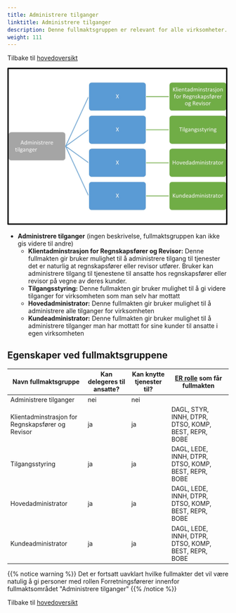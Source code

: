 ```yaml
---
title: Administrere tilganger
linktitle: Administrere tilganger
description: Denne fullmaktsgruppen er relevant for alle virksomheter. Det skal ikke knyttes tjenester til disse gruppene da de er rene administrasjonsgrupper.
weight: 111
---
```

Tilbake til [hovedoversikt](/authorization/modules/accessgroups/type-accessgroups/versjon-2/#oversikt-over-fullmaktsgrupper)


![Administrere tilganger](adm.jpg "Administrere tilganger")
- **Administrere tilganger** (ingen beskrivelse, fullmaktsgruppen kan ikke gis videre til andre)		
	- **Klientadminstrasjon for Regnskapsfører og Revisor:** Denne fullmakten gir bruker mulighet til å administrere tilgang til tjenester det er naturlig at regnskapsfører eller revisor utfører. Bruker kan administrere tilgang til tjenestene  til ansatte hos regnskapsfører eller revisor på vegne av deres kunder. 
	- **Tilgangsstyring:** Denne fullmakten gir bruker mulighet til å gi videre tilganger for virksomheten som man selv har mottatt
	- **Hovedadministrator:** Denne fullmakten gir bruker mulighet til å administrere alle tilganger for virksomheten
	- **Kundeadministrator:** Denne fullmakten gir bruker mulighet til å administrere tilganger man har mottatt for sine kunder til ansatte i egen virksomheten


## Egenskaper ved fullmaktsgruppene
|Navn fullmaktsgruppe|Kan delegeres til ansatte?|Kan knytte tjenester til?|[ER rolle](/authorization/modules/accessgroups/register_er/#rolletyper-fra-enhetsregisteret) som får fullmakten|
|---|---|---|---|
|Administrere tilganger| nei|nei||
|Klientadminstrasjon for Regnskapsfører og Revisor|ja|ja|DAGL, STYR, INNH, DTPR, DTSO, KOMP, BEST, REPR, BOBE|
|Tilgangsstyring|ja|ja|DAGL, LEDE, INNH, DTPR, DTSO, KOMP, BEST, REPR, BOBE|
|Hovedadministrator|ja|ja|DAGL, LEDE, INNH, DTPR, DTSO, KOMP, BEST, REPR, BOBE|
|Kundeadministrator|ja|ja|DAGL, LEDE, INNH, DTPR, DTSO, KOMP, BEST, REPR, BOBE|

{{% notice warning %}} Det er fortsatt uavklart hvilke fullmakter det vil være natulig å gi personer med rollen Forretningsførerer innenfor fullmaktsområdet "Administrere tilganger" {{% /notice %}}

Tilbake til [hovedoversikt](/authorization/modules/accessgroups/type-accessgroups/versjon-2/#oversikt-over-fullmaktsgrupper)
